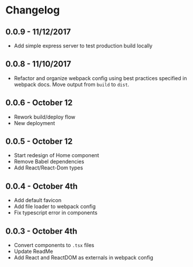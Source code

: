 # Changelog
## 0.0.9 - 11/12/2017
- Add simple express server to test production build locally
## 0.0.8 - 11/10/2017
- Refactor and organize webpack config using best practices specified in webpack docs. Move output from `build` to `dist`.
## 0.0.6 - October 12
- Rework build/deploy flow
- New deployment
## 0.0.5 - October 12
- Start redesign of Home component
- Remove Babel dependencies
- Add React/React-Dom types
## 0.0.4 - October 4th
- Add default favicon
- Add file loader to webpack config
- Fix typescript error in components
## 0.0.3 - October 4th
- Convert components to `.tsx` files
- Update ReadMe
- Add React and ReactDOM as externals in webpack config